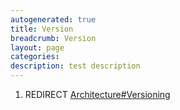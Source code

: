 ```yaml
---
autogenerated: true
title: Version
breadcrumb: Version
layout: page
categories: 
description: test description
---
```


1.  REDIRECT [Architecture\#Versioning](Architecture#Versioning)
